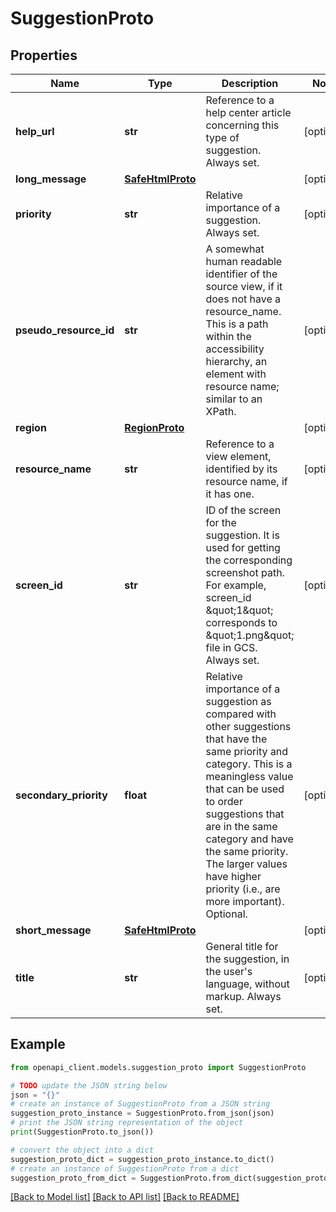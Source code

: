 # SuggestionProto


## Properties

Name | Type | Description | Notes
------------ | ------------- | ------------- | -------------
**help_url** | **str** | Reference to a help center article concerning this type of suggestion. Always set. | [optional] 
**long_message** | [**SafeHtmlProto**](SafeHtmlProto.md) |  | [optional] 
**priority** | **str** | Relative importance of a suggestion. Always set. | [optional] 
**pseudo_resource_id** | **str** | A somewhat human readable identifier of the source view, if it does not have a resource_name. This is a path within the accessibility hierarchy, an element with resource name; similar to an XPath. | [optional] 
**region** | [**RegionProto**](RegionProto.md) |  | [optional] 
**resource_name** | **str** | Reference to a view element, identified by its resource name, if it has one. | [optional] 
**screen_id** | **str** | ID of the screen for the suggestion. It is used for getting the corresponding screenshot path. For example, screen_id \&quot;1\&quot; corresponds to \&quot;1.png\&quot; file in GCS. Always set. | [optional] 
**secondary_priority** | **float** | Relative importance of a suggestion as compared with other suggestions that have the same priority and category. This is a meaningless value that can be used to order suggestions that are in the same category and have the same priority. The larger values have higher priority (i.e., are more important). Optional. | [optional] 
**short_message** | [**SafeHtmlProto**](SafeHtmlProto.md) |  | [optional] 
**title** | **str** | General title for the suggestion, in the user&#39;s language, without markup. Always set. | [optional] 

## Example

```python
from openapi_client.models.suggestion_proto import SuggestionProto

# TODO update the JSON string below
json = "{}"
# create an instance of SuggestionProto from a JSON string
suggestion_proto_instance = SuggestionProto.from_json(json)
# print the JSON string representation of the object
print(SuggestionProto.to_json())

# convert the object into a dict
suggestion_proto_dict = suggestion_proto_instance.to_dict()
# create an instance of SuggestionProto from a dict
suggestion_proto_from_dict = SuggestionProto.from_dict(suggestion_proto_dict)
```
[[Back to Model list]](../README.md#documentation-for-models) [[Back to API list]](../README.md#documentation-for-api-endpoints) [[Back to README]](../README.md)


